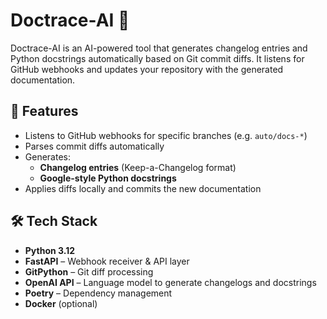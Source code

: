 # Doctrace-AI 🧠

Doctrace-AI is an AI-powered tool that generates changelog entries and Python docstrings automatically based on Git commit diffs. It listens for GitHub webhooks and updates your repository with the generated documentation.

## 🚀 Features

- Listens to GitHub webhooks for specific branches (e.g. `auto/docs-*`)
- Parses commit diffs automatically
- Generates:
  - **Changelog entries** (Keep-a-Changelog format)
  - **Google-style Python docstrings**
- Applies diffs locally and commits the new documentation

## 🛠️ Tech Stack

- **Python 3.12**
- **FastAPI** – Webhook receiver & API layer
- **GitPython** – Git diff processing
- **OpenAI API** – Language model to generate changelogs and docstrings
- **Poetry** – Dependency management
- **Docker** (optional)
